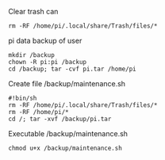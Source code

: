 Clear trash can  
```
rm -RF /home/pi/.local/share/Trash/files/*  
```
pi data backup of user  
```
mkdir /backup  
chown -R pi:pi /backup  
cd /backup; tar -cvf pi.tar /home/pi  
```
Create file /backup/maintenance.sh  
```
#!bin/sh  
rm -RF /home/pi/.local/share/Trash/files/*  
rm -RF /home/pi/*  
cd /; tar -xvf /backup/pi.tar  
```
Executable /backup/maintenance.sh  
```
chmod u+x /backup/maintenance.sh  
```

